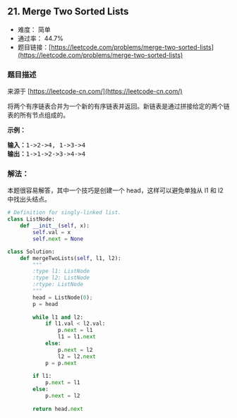 ## 21. Merge Two Sorted Lists

- 难度： 简单
- 通过率： 44.7%
- 题目链接：[https://leetcode.com/problems/merge-two-sorted-lists](https://leetcode.com/problems/merge-two-sorted-lists)


### 题目描述

来源于 [https://leetcode-cn.com/](https://leetcode-cn.com/)

<p>将两个有序链表合并为一个新的有序链表并返回。新链表是通过拼接给定的两个链表的所有节点组成的。&nbsp;</p>

<p><strong>示例：</strong></p>

<pre><strong>输入：</strong>1-&gt;2-&gt;4, 1-&gt;3-&gt;4
<strong>输出：</strong>1-&gt;1-&gt;2-&gt;3-&gt;4-&gt;4
</pre>


### 解法：

本题很容易解答，其中一个技巧是创建一个 head，这样可以避免单独从 l1 和 l2 中找出头结点。

```python
# Definition for singly-linked list.
class ListNode:
    def __init__(self, x):
        self.val = x
        self.next = None

class Solution:
    def mergeTwoLists(self, l1, l2):
        """
        :type l1: ListNode
        :type l2: ListNode
        :rtype: ListNode
        """
        head = ListNode(0);
        p = head
        
        while l1 and l2:
            if l1.val < l2.val:
                p.next = l1
                l1 = l1.next
            else:
                p.next = l2
                l2 = l2.next
            p = p.next
        
        if l1:
            p.next = l1
        else:
            p.next = l2
        
        return head.next
```